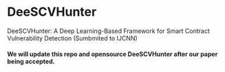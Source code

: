 # DeeSCVHunter
DeeSCVHunter: A Deep Learning-Based Framework for Smart Contract Vulnerability Detection (Sumbmited to IJCNN)

#### We will update this repo and opensource DeeSCVHunter after our paper being accepted.
